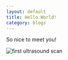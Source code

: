 ```yaml
---
layout: default 
title: Hello World!
category: blogs
---
```


So nice to meet you!

![first ultrasound scan]({{site.url}}/photos/2014/2014-11-18-hello-77.jpg)
